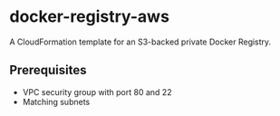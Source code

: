 docker-registry-aws
===================
A CloudFormation template for an S3-backed private Docker Registry.

## Prerequisites
- VPC security group with port 80 and 22
- Matching subnets
